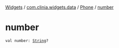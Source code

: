 [Widgets](../../index.md) / [com.clinia.widgets.data](../index.md) / [Phone](index.md) / [number](./number.md)

# number

`val number: `[`String`](https://kotlinlang.org/api/latest/jvm/stdlib/kotlin/-string/index.html)`?`